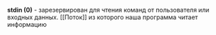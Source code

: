
**stdin (0)** - зарезервирован для чтения команд от пользователя или входных данных. [[Поток]] из которого наша программа читает информацию